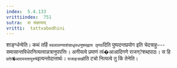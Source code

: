 ```yaml
---
index:  5.4.133
vrittiindex:  751
sutra:  वा संज्ञायाम्
vritti:  tattvabodhini 
---
```


शार्ङ्ग्धन्वेति। कथं तर्हि `स्वलालण्याशंसाधृतधनुषमह्नाय तृणव`दिति पुष्पदन्तप्रयोग इति चेदत्राहुः---समासान्तविधेरनित्यत्वान्नत्रानुपपत्तिः। अनीयत्वे प्रमाणं त्वं�आआदिगणे राजन्?शब्दपाठः। स हि `प्रतेरं�आदयस्तत्पुरुषे`इत्यन्तोदात्तार्थः। `राजाहःसखी`ति टचो नित्यत्वे तु किं तेनेति। 

